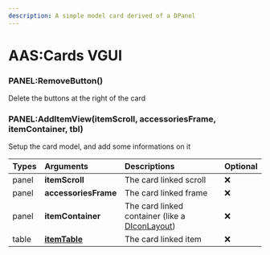 ```yaml
---
description: A simple model card derived of a DPanel
---
```

# AAS:Cards VGUI

### PANEL:RemoveButton()
Delete the buttons at the right of the card

### PANEL:AddItemView(itemScroll, accessoriesFrame, itemContainer, tbl)
Setup the card model, and add some informations on it

| Types | Arguments | Descriptions | Optional |
| :--- | :--- | :--- | :--- |
| panel | **itemScroll** | The card linked scroll | ❌ |
| panel | **accessoriesFrame** | The card linked frame | ❌ |
| panel | **itemContainer** | The card linked container (like a [DIconLayout](https://wiki.facepunch.com/gmod/DIconLayout)) | ❌ |
| table | **[itemTable](../../data/itemTable.md)** | The card linked item | ❌ |